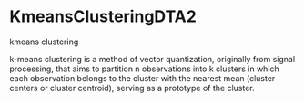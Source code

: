 # KmeansClusteringDTA2
kmeans clustering

k-means clustering is a method of vector quantization, originally from signal processing,
that aims to partition n observations into k clusters in which each observation belongs to the cluster with the nearest mean (cluster centers or cluster centroid),
serving as a prototype of the cluster.
